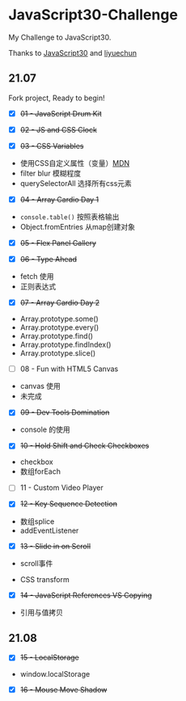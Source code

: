 ﻿# JavaScript30-Challenge

My Challenge to JavaScript30.

Thanks to [JavaScript30](https://github.com/wesbos/JavaScript30) and [liyuechun](https://github.com/liyuechun/JavaScript30-liyuechun)

## 21.07

Fork project, Ready to begin!

- [x] ~~01 - JavaScript Drum Kit~~
- [x] ~~02 - JS and CSS Clock~~



- [x] ~~03 - CSS Variables~~
- 使用CSS自定义属性（变量）[MDN](https://developer.mozilla.org/zh-CN/docs/Web/CSS/Using_CSS_custom_properties)
- filter blur 模糊程度
- querySelectorAll 选择所有css元素



- [x] ~~04 - Array Cardio Day 1~~
- `console.table()` 按照表格输出
- Object.fromEntries 从map创建对象
- [x] ~~05 - Flex Panel Gallery~~



- [x] ~~06 - Type Ahead~~
- fetch 使用
- 正则表达式



- [x] ~~07 - Array Cardio Day 2~~
- Array.prototype.some() 
- Array.prototype.every()
- Array.prototype.find()
- Array.prototype.findIndex()
- Array.prototype.slice()



- [ ] 08 - Fun with HTML5 Canvas
- canvas 使用
- 未完成



- [x] ~~09 - Dev Tools Domination~~
- console 的使用



- [x] ~~10 - Hold Shift and Check Checkboxes~~

- checkbox
- 数组forEach



- [ ] 11 - Custom Video Player



- [x] ~~12 - Key Sequence Detection~~

- 数组splice
- addEventListener



- [x] ~~13 - Slide in on Scroll~~

- scroll事件

- CSS transform



- [x] ~~14 - JavaScript References VS Copying~~

- 引用与值拷贝



## 21.08

- [x] ~~15 - LocalStorage~~

- window.localStorage



- [x] ~~16 - Mouse Move Shadow~~
